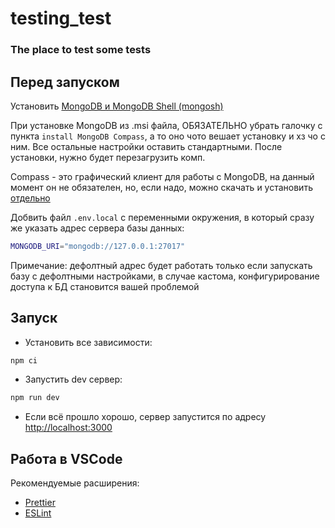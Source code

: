 # testing_test

### The place to test some tests

## Перед запуском

Установить [MongoDB и MongoDB Shell (mongosh)](https://www.mongodb.com/docs/manual/tutorial/install-mongodb-on-windows/)

При установке MongoDB из .msi файла, ОБЯЗАТЕЛЬНО убрать галочку с пункта `install MongoDB Compass`, а то оно чото вешает установку и хз чо с ним. Все остальные настройки оставить стандартными. После установки, нужно будет перезагрузить комп.

Compass - это графический клиент для работы с MongoDB, на данный момент он не обязателен, но, если надо, можно скачать и установить [отдельно](https://www.mongodb.com/try/download/compass)

Добвить файл `.env.local` с переменными окружения, в который сразу же указать адрес сервера базы данных:

```bash
MONGODB_URI="mongodb://127.0.0.1:27017"
```

Примечание: дефолтный адрес будет работать только если запускать базу с дефолтными настройками, в случае кастома, конфигурирование доступа к БД становится вашей проблемой

## Запуск

-   Установить все зависимости:

```bash
npm ci
```

-   Запустить dev сервер:

```bash
npm run dev
```

-   Если всё прошло хорошо, сервер запустится по адресу [http://localhost:3000](http://localhost:3000)

## Работа в VSCode

Рекомендуемые расширения:

-   [Prettier](https://marketplace.visualstudio.com/items?itemName=esbenp.prettier-vscode)
-   [ESLint](https://marketplace.visualstudio.com/items?itemName=dbaeumer.vscode-eslint)

